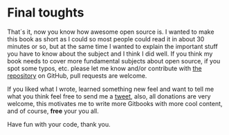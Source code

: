 # Final toughts

That´s it, now you know how awesome open source is. I wanted to make this book as short as I could so most people could read it in about 30 minutes or so, but at the same time I wanted to explain the important stuff you have to know about the subject and I think I did well. If you think my book needs to cover more fundamental subjects about open source, if you spot some typos, etc.  please let me know and/or contribute with [the repository](www.github.com/diegowifi/open-source-fundamentals) on GitHub, pull requests are welcome.

If you liked what I wrote, learned something new feel and want to tell me what you think feel free to send me a [tweet](http://www.twitter.com/Diego_WiFi), also, all donations are very welcome, this motivates me to write more Gitbooks with more cool content, and of course, **free** your you all.

Have fun with your code, thank you.
